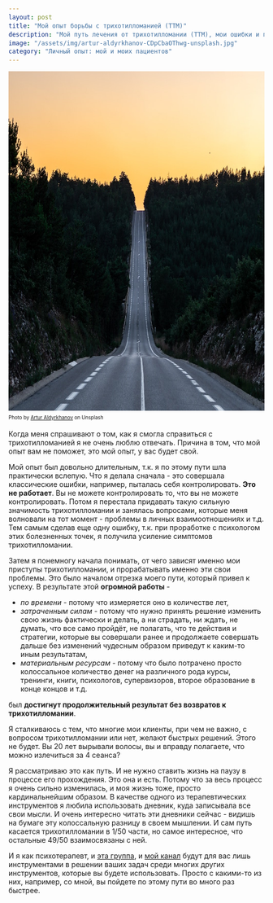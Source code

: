 ```yaml
---
layout: post
title: "Мой опыт борьбы с трихотилломанией (ТТМ)"
description: "Мой путь лечения от трихотилломании (ТТМ), мои ошибки и провалы"
image: "/assets/img/artur-aldyrkhanov-CDpCbaOThwg-unsplash.jpg"
category: "Личный опыт: мой и моих пациентов"
---
```

<img 
    src="/assets/img/artur-aldyrkhanov-CDpCbaOThwg-unsplash.jpg" 
    alt="личный опыт борьбы с трихотилломанией"
    width="1000" height="667"
    class="mb-0">
<sup><sub>
Photo by <a href="https://unsplash.com/@aldyrkhanov" rel="nofollow">Artur Aldyrkhanov</a> on Unsplash
</sub></sup>

Когда меня спрашивают о том, как я смогла справиться с трихотилломанией я не очень люблю отвечать. 
Причина в том, что мой опыт вам не поможет, это мой опыт, у вас будет свой.

Мой опыт был довольно длительным, т.к. я по этому пути шла практически вслепую. 
Что я делала сначала - это совершала классические ошибки, например, пыталась себя контролировать. **Это не работает**. 
Вы не можете контролировать то, что вы не можете контролировать.
Потом я перестала придавать такую сильную значимость трихотилломании и занялась вопросами, 
которые меня волновали на тот момент - проблемы в личных взаимоотношениях и т.д. Тем самым сделав еще одну ошибку, 
т.к. при проработке с психологом этих болезненных точек, я получила усиление симптомов трихотилломании.

Затем я понемногу начала понимать, от чего зависят именно мои приступы трихотилломании, и прорабатывать именно эти свои проблемы. 
Это было началом отрезка моего пути, который привел к успеху. В результате этой **огромной работы** - 
- *по времени* - потому что измеряется оно в количестве лет,
- *затраченным силам* - потому что нужно принять решение изменить свою жизнь фактически и делать, 
  а ни страдать, ни ждать, не думать, что все само пройдёт, не полагать, 
  что те действия и стратегии, которые вы совершали ранее и продолжаете совершать 
  дальше без изменений чудесным образом приведут к каким-то иным результатам,
- *материальным ресурсам* - потому что было потрачено просто колоссальное количество денег на различного рода курсы, 
  тренинги, книги, психологов, супервизоров, второе образование в конце концов и т.д.    

был **достигнут продолжительный результат без возвратов к трихотилломании**.  

Я сталкиваюсь с тем, что многие мои клиенты, при чем не важно, с вопросом трихотилломании или нет, 
желают быстрых решений. Этого не будет. Вы 20 лет вырывали волосы, вы и вправду полагаете, что можно излечиться за 4 сеанса?

Я рассматриваю это как путь. И не нужно ставить жизнь на паузу в процессе его прохождения. 
Это она и есть. Потому что за весь процесс я очень сильно изменилась, и моя жизнь тоже, 
просто кардинальнейшим образом. В качестве одного из терапевтических инструментов 
я любила использовать дневник, куда записывала все свои мысли. И очень интересно читать 
эти дневники сейчас - видишь на бумаге эту колоссальную разницу в своем мышлении. 
И сам путь касается трихотилломании в 1/50 части, но самое интересное, что остальные 49/50 взаимосвязаны с ней.

И я как психотерапевт, и <a href="https://t.me/+Iofg2iERjAlmMTQy" rel="nofollow">эта группа</a>, 
и <a href="https://t.me/ttm_help_ru" rel="nofollow">мой канал</a> 
будут для вас лишь инструментами в решении ваших задач среди многих других инструментов, 
которые вы будете использовать. Просто с какими-то из них, например, со мной, вы пойдете по этому пути во много раз быстрее.